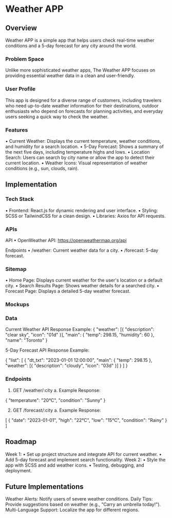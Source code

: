 # Weather APP

## Overview

Weather APP is a simple app that helps users check real-time weather conditions and a 5-day forecast for any city around the world.

### Problem Space

Unlike more sophisticated weather apps, The Weather APP focuses on providing essential weather data in a clean and user-friendly.

### User Profile

This app is designed for a diverse range of customers, including travelers who need up-to-date weather information for their destinations, outdoor enthusiasts who depend on forecasts for planning activities, and everyday users seeking a quick way to check the weather.

### Features

•	Current Weather: Displays the current temperature, weather conditions, and humidity for a search location.
•	5-Day Forecast: Shows a summary of the next five days, including temperature highs and lows.
•	Location Search: Users can search by city name or allow the app to detect their current location.
•	Weather Icons: Visual representation of weather conditions (e.g., sun, clouds, rain).

## Implementation

### Tech Stack

•	Frontend: React.js for dynamic rendering and user interface.
•	Styling: SCSS or TailwindCSS for a clean design.
•	Libraries: Axios for API requests.

### APIs

API
•	OpenWeather API: https://openweathermap.org/api

Endpoints
•	/weather: Current weather data for a city.
•	/forecast: 5-day forecast.

### Sitemap

•	Home Page: Displays current weather for the user's location or a default city.
•	Search Results Page: Shows weather details for a searched city.
•	Forecast Page: Displays a detailed 5-day weather forecast.

### Mockups

 
### Data

Current Weather API Response Example:
{
  "weather": [{ "description": "clear sky", "icon": "01d" }],
  "main": { "temp": 298.15, "humidity": 60 },
  "name": "Toronto"
}

5-Day Forecast API Response Example:

{
  "list": [
    {
      "dt_txt": "2023-01-01 12:00:00",
      "main": { "temp": 298.15 },
      "weather": [{ "description": "cloudy", "icon": "03d" }]
    }
  ]
}

### Endpoints

1.	GET /weather/:city
a.	Example Response:

{
  "temperature": "20°C",
  "condition": "Sunny"
}

2.	GET /forecast/:city
a.	Example Response:

[
  { "date": "2023-01-01", "high": "22°C", "low": "15°C", "condition": "Rainy" }
]

## Roadmap

Week 1: 
•	Set up project structure and integrate API for current weather.
•	Add 5-day forecast and implement search functionality.
Week 2: 
•	Style the app with SCSS and add weather icons.
•	Testing, debugging, and deployment.


## Future Implementations

Weather Alerts: Notify users of severe weather conditions.
Daily Tips: Provide suggestions based on weather (e.g., "Carry an umbrella today!").
Multi-Language Support: Localize the app for different regions.

